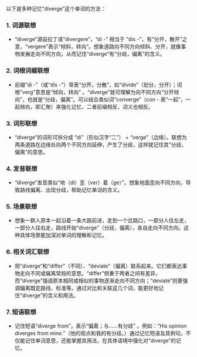 以下是多种记忆“diverge”这个单词的方法：

### 1. 词源联想
 - “diverge”源自拉丁语“divergere”，“di -” 相当于 “dis -”，有“分开，散开”之意，“vergere”表示“倾斜，转向”。想象道路向不同方向倾斜、分开，就像事物发展走向不同方向，从而记住“diverge”有“分歧，偏离”的含义。

### 2. 词根词缀联想
 - 前缀“di -”（或“dis -”）常表“分开，分散”，如“divide”（划分，分开）；词根“verg”意思是“倾向，转向” 。“diverge”就可理解为向不同方向“分开倾向”，也就是“分歧，偏离”。可以结合类似词“converge”（con - 表“一起”，一起倾向，即汇聚）来强化记忆，二者前缀相反，词义也相反。

### 3. 词形联想
 - “diverge”的词形可拆分成 “di”（形似汉字“二”） + “verge”（边缘）。联想为两条道路在边缘处向两个不同方向延伸，产生了分歧，这样就记住其“分歧，偏离”的意思。

### 4. 发音联想
 - “diverge”发音类似“地（di）歪（ver）着（ge）”。想象地面歪向不同方向，导致路线偏离、出现分歧，帮助记忆单词的含义。

### 5. 场景联想
 - 想象一群人原本一起沿着一条大路前进，走到一个岔路口，一部分人往左走，一部分人往右走，路线开始“diverge”（分歧，偏离），各自走向不同方向。这种具体场景能加深对单词的理解和记忆。

### 6. 相关词汇联想
 - 把“diverge”和“differ”（不同）、“deviate”（偏离）联系起来。它们都表达事物走向不同或偏离常规的意思。“differ”侧重于两者之间有差异，而“diverge”强调原本相同或相似的事物逐渐走向不同方向；“deviate”则更强调偏离既定路线、标准等。通过对比和关联这几个词，能更好地记住“diverge”的含义和用法。

### 7. 短语联想
 - 记住短语“diverge from”，表示“偏离；与……有分歧” 。例如：“His opinion diverges from mine.”（他的观点和我的有分歧。）通过记忆短语及其例句，不仅能记住单词意思，还能掌握其用法，在具体语境中强化对“diverge”的记忆。 